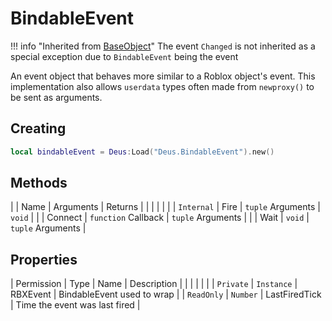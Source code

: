 # BindableEvent

!!! info "Inherited from [BaseObject](../Classes/baseObject.md)"
    The event `Changed` is not inherited as a special exception due to `BindableEvent` being the event

An event object that behaves more similar to a Roblox object's event. This implementation also allows `userdata` types often made from `newproxy()` to be sent as arguments.

## Creating

```lua
local bindableEvent = Deus:Load("Deus.BindableEvent").new()
```

## Methods

|               | Name      | Arguments             | Returns           |
|               |           |                       |                   |
| `Internal`    | Fire      | `tuple` Arguments     | `void`            |
|               | Connect   | `function` Callback   | `tuple` Arguments |
|               | Wait      | `void`                | `tuple` Arguments |

## Properties

| Permission    | Type          | Name          | Description                       |
|               |               |               |                                   |
| `Private`     | `Instance`    | RBXEvent      | BindableEvent used to wrap        |
| `ReadOnly`    | `Number`      | LastFiredTick | Time the event was last fired     |